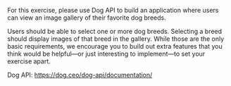 For this exercise, please use Dog API to build an application where users can view an image gallery of their favorite dog breeds.

Users should be able to select one or more dog breeds.
Selecting a breed should display images of that breed in the gallery.
While those are the only basic requirements, we encourage you to build out extra features that you think would be helpful—or just interesting to implement—to set your exercise apart.

Dog API: https://dog.ceo/dog-api/documentation/
